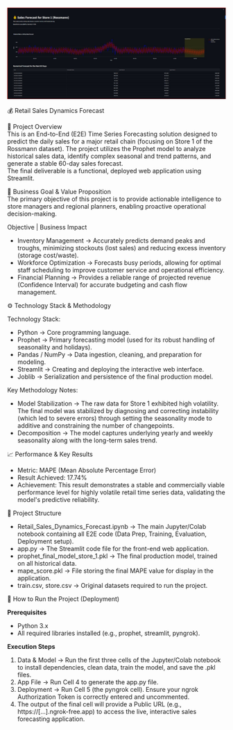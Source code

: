 <p align="center">
  <img src="SalesForeCast_Image.jpg" alt="Deployment Screenshot" width="700">
</p>
💰 Retail Sales Dynamics Forecast

📌 Project Overview  
This is an End-to-End (E2E) Time Series Forecasting solution designed to predict the daily sales for a major retail chain (focusing on Store 1 of the Rossmann dataset). The project utilizes the Prophet model to analyze historical sales data, identify complex seasonal and trend patterns, and generate a stable 60-day sales forecast.  
The final deliverable is a functional, deployed web application using Streamlit.  

🎯 Business Goal & Value Proposition  
The primary objective of this project is to provide actionable intelligence to store managers and regional planners, enabling proactive operational decision-making.  

Objective | Business Impact  
- Inventory Management → Accurately predicts demand peaks and troughs, minimizing stockouts (lost sales) and reducing excess inventory (storage cost/waste).  
- Workforce Optimization → Forecasts busy periods, allowing for optimal staff scheduling to improve customer service and operational efficiency.  
- Financial Planning → Provides a reliable range of projected revenue (Confidence Interval) for accurate budgeting and cash flow management.  

⚙️ Technology Stack & Methodology  

Technology Stack:  
- Python → Core programming language.  
- Prophet → Primary forecasting model (used for its robust handling of seasonality and holidays).  
- Pandas / NumPy → Data ingestion, cleaning, and preparation for modeling.  
- Streamlit → Creating and deploying the interactive web interface.  
- Joblib → Serialization and persistence of the final production model.  

Key Methodology Notes:  
- Model Stabilization → The raw data for Store 1 exhibited high volatility. The final model was stabilized by diagnosing and correcting instability (which led to severe errors) through setting the seasonality mode to additive and constraining the number of changepoints.  
- Decomposition → The model captures underlying yearly and weekly seasonality along with the long-term sales trend.  

📈 Performance & Key Results  
- Metric: MAPE (Mean Absolute Percentage Error)  
- Result Achieved: 17.74%  
- Achievement: This result demonstrates a stable and commercially viable performance level for highly volatile retail time series data, validating the model's predictive reliability.  

📂 Project Structure  
- Retail_Sales_Dynamics_Forecast.ipynb → The main Jupyter/Colab notebook containing all E2E code (Data Prep, Training, Evaluation, Deployment setup).  
- app.py → The Streamlit code file for the front-end web application.  
- prophet_final_model_store_1.pkl → The final production model, trained on all historical data.  
- mape_score.pkl → File storing the final MAPE value for display in the application.  
- train.csv, store.csv → Original datasets required to run the project.  

🚀 How to Run the Project (Deployment)  

**Prerequisites**  
- Python 3.x  
- All required libraries installed (e.g., prophet, streamlit, pyngrok).  

**Execution Steps**  
1. Data & Model → Run the first three cells of the Jupyter/Colab notebook to install dependencies, clean data, train the model, and save the .pkl files.  
2. App File → Run Cell 4 to generate the app.py file.  
3. Deployment → Run Cell 5 (the pyngrok cell). Ensure your ngrok Authorization Token is correctly entered and uncommented.  
4. The output of the final cell will provide a Public URL (e.g., https://[...].ngrok-free.app) to access the live, interactive sales forecasting application.  
